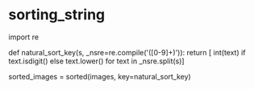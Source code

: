 # sorting_string

import re

def natural_sort_key(s, _nsre=re.compile('([0-9]+)')):
    return [
        int(text)
        if text.isdigit() else text.lower()
        for text in _nsre.split(s)]

sorted_images = sorted(images, key=natural_sort_key)
